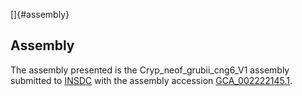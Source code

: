 []{#assembly}

Assembly
--------

The assembly presented is the Cryp\_neof\_grubii\_cng6\_V1 assembly
submitted to [INSDC](http://www.insdc.org) with the assembly accession
[GCA\_002222145.1](http://www.ebi.ac.uk/ena/data/view/GCA_002222145.1).
